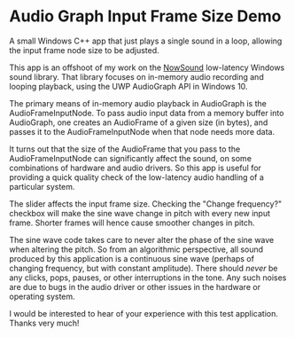 # Audio Graph Input Frame Size Demo

A small Windows C++ app that just plays a single sound in a loop, allowing the input frame node size to be adjusted.

This app is an offshoot of my work on the [NowSound](https://github.com/RobJellinghaus/NowSound)
low-latency Windows sound library.  That library focuses on in-memory audio recording and
looping playback, using the UWP AudioGraph API in Windows 10.

The primary means of in-memory audio playback in AudioGraph is the AudioFrameInputNode.
To pass audio input data from a memory buffer into AudioGraph, one creates an AudioFrame
of a given size (in bytes), and passes it to the AudioFrameInputNode when that node
needs more data.

It turns out that the size of the AudioFrame that you pass to the AudioFrameInputNode can
significantly affect the sound, on some combinations of hardware and audio drivers.  So
this app is useful for providing a quick quality check of the low-latency audio handling of
a particular system.

The slider affects the input frame size.  Checking the "Change frequency?" checkbox will
make the sine wave change in pitch with every new input frame.  Shorter frames will hence
cause smoother changes in pitch.

The sine wave code takes care to never alter the phase of the sine wave when altering the
pitch.  So from an algorithmic perspective, all sound produced by this application is
a continuous sine wave (perhaps of changing frequency, but with constant amplitude).
There should _never_ be any clicks, pops, pauses, or other interruptions in the tone.
Any such noises are due to bugs in the audio driver or other issues in the hardware or
operating system.

I would be interested to hear of your experience with this test application.  Thanks very
much!